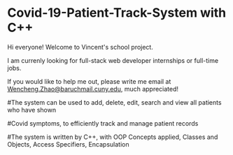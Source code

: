 # Covid-19-Patient-Track-System with C++

Hi everyone! Welcome to Vincent's school project.

I am currenly looking for full-stack web developer internships or full-time jobs.

If you would like to help me out, please write me email at Wencheng.Zhao@baruchmail.cuny.edu, much appreciated!

#The system can be used to add, delete, edit, search and view all patients who have shown

#Covid symptoms, to efficiently track and manage patient records

#The system is written by C++, with OOP Concepts applied, Classes and Objects, Access Specifiers, Encapsulation
      
